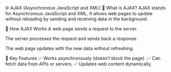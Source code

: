 🌐 AJAX (Asynchronous JavaScript and XML)
🔹 What is AJAX?
AJAX stands for Asynchronous JavaScript and XML. It allows web pages to update without reloading by sending and receiving data in the background.

🔹 How AJAX Works
A web page sends a request to the server.

The server processes the request and sends back a response.

The web page updates with the new data without refreshing.

🔹 Key Features
✅ Works asynchronously (doesn’t block the page).
✅ Can fetch data from APIs or servers.
✅ Updates web content dynamically.
